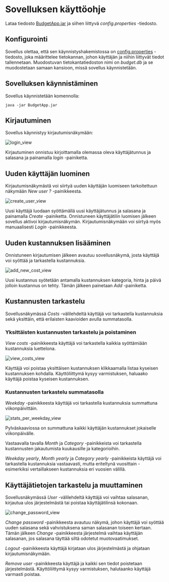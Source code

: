 # Sovelluksen käyttöohje

Lataa tiedosto [BudgetApp.jar](https://github.com/MiguelSombrero/ot-harjoitustyo/releases/tag/release01) ja siihen liittyvä *config.properties* -tiedosto.

## Konfigurointi

Sovellus olettaa, että sen käynnistyshakemistossa on [config.properties](https://github.com/MiguelSombrero/ot-harjoitustyo/blob/master/BudgetApp/config.properties) -tiedosto, joka määrittelee tietokannan, johon käyttäjän ja niihin liittyvät tiedot tallennetaan. Muodostuvan tietokantatiedoston nimi on *budget.db* ja se muodostetaan samaan kansioon, missä sovellus käynnistetään.

## Sovelluksen käynnistäminen

Sovellus käynnistetään komennolla:

    java -jar BudgetApp.jar

## Kirjautuminen

Sovellus käynnistyy kirjautumisnäkymään:

![login_view](https://github.com/MiguelSombrero/ot-harjoitustyo/blob/master/dokumentointi/kuvat/login_view.png)

Kirjautuminen onnistuu kirjoittamalla olemassa oleva käyttäjätunnus ja salasana ja painamalla *login* -painiketta.

## Uuden käyttäjän luominen

Kirjautumisnäkymästä voi siirtyä uuden käyttäjän luomiseen tarkoitettuun näkymään *New user ?* -painikkeesta.

![create_user_view](https://github.com/MiguelSombrero/ot-harjoitustyo/blob/master/dokumentointi/kuvat/create_user_view.png)

Uusi käyttäjä luodaan syöttämällä uusi käyttäjätunnus ja salasana ja painamalla *Create* -painiketta. Onnistuneen käyttäjätilin luomisen jälkeen sovellus aktivoi kirjautumisnäkymän. Kirjautumisnäkymään voi siirtyä myös manuaalisesti *Login* -painikkeesta.

## Uuden kustannuksen lisääminen

Onnistuneen kirjautumisen jälkeen avautuu sovellusnäkymä, josta käyttäjä voi syöttää ja tarkastella kustannuksia.

![add_new_cost_view](https://github.com/MiguelSombrero/ot-harjoitustyo/blob/master/dokumentointi/kuvat/add_new_cost_view.png)

Uusi kustannus syötetään antamalla kustannuksen kategoria, hinta ja päivä jolloin kustannus on tehty. Tämän jälkeen painetaan *Add* -painiketta.

## Kustannusten tarkastelu

Sovellusnäkymässä *Costs* -välilehdeltä käyttäjä voi tarkastella kustannuksia sekä yksittäin, että erilaisten kaavioiden avulla summatasolla.

### Yksittäisten kustannusten tarkastelu ja poistaminen

*View costs* -painikkeesta käyttäjä voi tarkastella kaikkia syöttämiään kustannuksia luettelona.

![view_costs_view](https://github.com/MiguelSombrero/ot-harjoitustyo/blob/master/dokumentointi/kuvat/view_costs_view.png)

Käyttäjä voi poistaa yksittäisen kustannuksen klikkaamalla listaa kyseisen kustannuksen kohdalla. Käyttöliittymä kysyy varmistuksen, haluaako käyttäjä poistaa kyseisen kustannuksen.

### Kustannusten tarkastelu summatasolla

*Weekday* -painikkeesta käyttäjä voi tarkastella kustannuksia summattuna viikonpäivittäin.

![stats_per_weekday_view](https://github.com/MiguelSombrero/ot-harjoitustyo/blob/master/dokumentointi/kuvat/stats_per_weekday_view.png)

Pylväskaaviossa on summattuna kaikki käyttäjän kustannukset jokaiselle viikonpäivälle.

Vastaavalla tavalla *Month* ja *Category* -painikkeista voi tarkastella kustannusten jakautumista kuukausille ja kategorioihin.

*Weekday yearly*, *Month yearly* ja *Category yearly* -painikkeista käyttäjä voi tarkastella kustannuksia vastaavasti, mutta eriteltynä vuosittain - esimerkiksi vertaillakseen kustannuksia eri vuosien välillä. 

## Käyttäjätietojen tarkastelu ja muuttaminen

Sovellusnäkymässä *User* -välilehdeltä käyttäjä voi vaihtaa salasanan, kirjautua ulos järjestelmästä tai poistaa käyttäjätilinsä kokonaan.

![change_password_view](https://github.com/MiguelSombrero/ot-harjoitustyo/blob/master/dokumentointi/kuvat/change_password_view.png)

*Change password* -painikkeesta avautuu näkymä, johon käyttäjä voi syöttää uuden salasana sekä vahvistuksena saman salasanan toiseen kertaan. Tämän jälkeen *Change* -painikkeesta järjestelmä vaihtaa käyttäjän salasanan, jos salasana täyttää siltä odotetut muotovaatimukset.

*Logout* -painikkeesta käyttäjä kirjataan ulos järjestelmästä ja ohjataan kirjautumisnäkymään.

*Remove user* -painikkeesta käyttäjä ja kaikki sen tiedot poistetaan järjestelmästä. Käyttöliittymä kysyy varmistuksen, halutaanko käyttäjä varmasti poistaa.